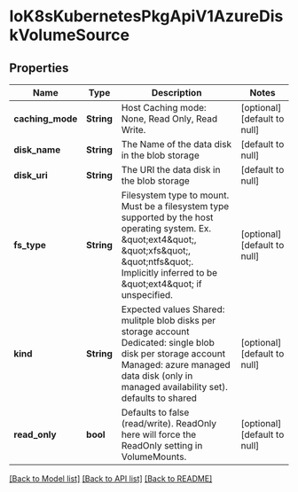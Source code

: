 # IoK8sKubernetesPkgApiV1AzureDiskVolumeSource

## Properties
Name | Type | Description | Notes
------------ | ------------- | ------------- | -------------
**caching_mode** | **String** | Host Caching mode: None, Read Only, Read Write. | [optional] [default to null]
**disk_name** | **String** | The Name of the data disk in the blob storage | [default to null]
**disk_uri** | **String** | The URI the data disk in the blob storage | [default to null]
**fs_type** | **String** | Filesystem type to mount. Must be a filesystem type supported by the host operating system. Ex. \&quot;ext4\&quot;, \&quot;xfs\&quot;, \&quot;ntfs\&quot;. Implicitly inferred to be \&quot;ext4\&quot; if unspecified. | [optional] [default to null]
**kind** | **String** | Expected values Shared: mulitple blob disks per storage account  Dedicated: single blob disk per storage account  Managed: azure managed data disk (only in managed availability set). defaults to shared | [optional] [default to null]
**read_only** | **bool** | Defaults to false (read/write). ReadOnly here will force the ReadOnly setting in VolumeMounts. | [optional] [default to null]

[[Back to Model list]](../README.md#documentation-for-models) [[Back to API list]](../README.md#documentation-for-api-endpoints) [[Back to README]](../README.md)


